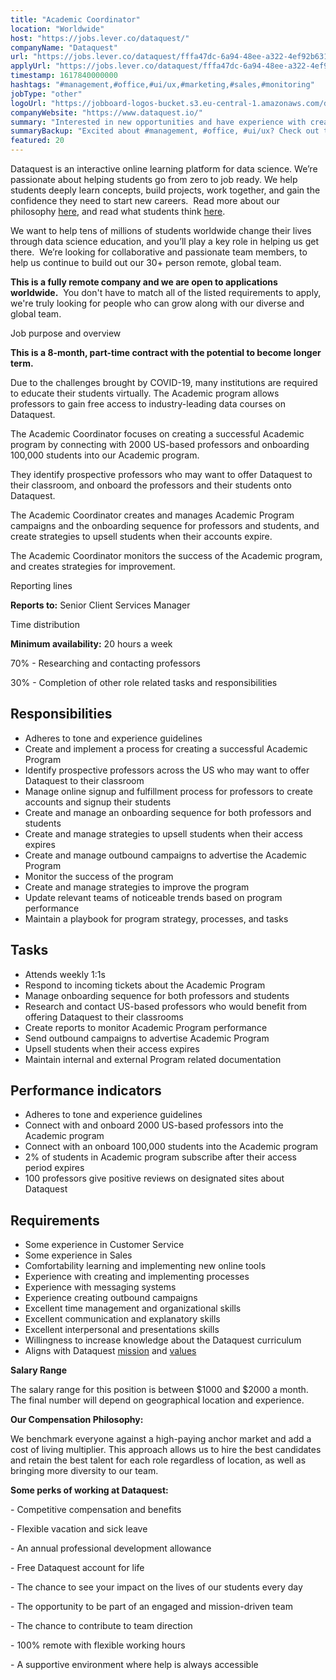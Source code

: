 ```yaml
---
title: "Academic Coordinator"
location: "Worldwide"
host: "https://jobs.lever.co/dataquest/"
companyName: "Dataquest"
url: "https://jobs.lever.co/dataquest/fffa47dc-6a94-48ee-a322-4ef92b63179a"
applyUrl: "https://jobs.lever.co/dataquest/fffa47dc-6a94-48ee-a322-4ef92b63179a/apply"
timestamp: 1617840000000
hashtags: "#management,#office,#ui/ux,#marketing,#sales,#monitoring"
jobType: "other"
logoUrl: "https://jobboard-logos-bucket.s3.eu-central-1.amazonaws.com/dataquest"
companyWebsite: "https://www.dataquest.io/"
summary: "Interested in new opportunities and have experience with creating and implementing processes? Dataquest has a job opening for an academic coordinator."
summaryBackup: "Excited about #management, #office, #ui/ux? Check out this job post!"
featured: 20
---
```


Dataquest is an interactive online learning platform for data science. We’re passionate about helping students go from zero to job ready. We help students deeply learn concepts, build projects, work together, and gain the confidence they need to start new careers.  Read more about our philosophy [here](https://www.dataquest.io/blog/the-perfect-data-science-learning-tool/), and read what students think [here](https://www.switchup.org/bootcamps/dataquest).

We want to help tens of millions of students worldwide change their lives through data science education, and you’ll play a key role in helping us get there.  We’re looking for collaborative and passionate team members, to help us continue to build out our 30+ person remote, global team.

**This is a fully remote company and we are open to applications worldwide.**  You don't have to match all of the listed requirements to apply, we're truly looking for people who can grow along with our diverse and global team.

Job purpose and overview

**This is a 8-month, part-time contract with the potential to become longer term.**

Due to the challenges brought by COVID-19, many institutions are required to educate their students virtually. The Academic program allows professors to gain free access to industry-leading data courses on Dataquest.

The Academic Coordinator focuses on creating a successful Academic program by connecting with 2000 US-based professors and onboarding 100,000 students into our Academic program.

They identify prospective professors who may want to offer Dataquest to their classroom, and onboard the professors and their students onto Dataquest.

The Academic Coordinator creates and manages Academic Program campaigns and the onboarding sequence for professors and students, and create strategies to upsell students when their accounts expire.

The Academic Coordinator monitors the success of the Academic program, and creates strategies for improvement.

Reporting lines

**Reports to:** Senior Client Services Manager

Time distribution

**Minimum availability:** 20 hours a week

70% - Researching and contacting professors

30% - Completion of other role related tasks and responsibilities

## Responsibilities

*   Adheres to tone and experience guidelines
*   Create and implement a process for creating a successful Academic Program
*   Identify prospective professors across the US who may want to offer Dataquest to their classroom
*   Manage online signup and fulfillment process for professors to create accounts and signup their students
*   Create and manage an onboarding sequence for both professors and students
*   Create and manage strategies to upsell students when their access expires
*   Create and manage outbound campaigns to advertise the Academic Program
*   Monitor the success of the program
*   Create and manage strategies to improve the program
*   Update relevant teams of noticeable trends based on program performance
*   Maintain a playbook for program strategy, processes, and tasks

## Tasks

*   Attends weekly 1:1s
*   Respond to incoming tickets about the Academic Program
*   Manage onboarding sequence for both professors and students
*   Research and contact US-based professors who would benefit from offering Dataquest to their classrooms
*   Create reports to monitor Academic Program performance
*   Send outbound campaigns to advertise Academic Program
*   Upsell students when their access expires
*   Maintain internal and external Program related documentation

## Performance indicators

*   Adheres to tone and experience guidelines
*   Connect with and onboard 2000 US-based professors into the Academic program
*   Connect with an onboard 100,000 students into the Academic program
*   2% of students in Academic program subscribe after their access period expires
*   100 professors give positive reviews on designated sites about Dataquest

## Requirements

*   Some experience in Customer Service
*   Some experience in Sales
*   Comfortability learning and implementing new online tools
*   Experience with creating and implementing processes
*   Experience with messaging systems
*   Experience creating outbound campaigns
*   Excellent time management and organizational skills
*   Excellent communication and explanatory skills
*   Excellent interpersonal and presentations skills
*   Willingness to increase knowledge about the Dataquest curriculum
*   Aligns with Dataquest [mission](https://www.notion.so/dataquest/Vision-And-Mission-eec2fd38342b4c4ba1ddbb4d9d2d71ae) and [values](https://www.notion.so/dataquest/Values-f68d8f04012441168bb8bee614833d27)

**Salary Range**

The salary range for this position is between $1000 and $2000 a month. The final number will depend on geographical location and experience.

**Our Compensation Philosophy:**

We benchmark everyone against a high-paying anchor market and add a cost of living multiplier. This approach allows us to hire the best candidates and retain the best talent for each role regardless of location, as well as bringing more diversity to our team. 

**Some perks of working at Dataquest:**

\- Competitive compensation and benefits

\- Flexible vacation and sick leave

\- An annual professional development allowance

\- Free Dataquest account for life

\- The chance to see your impact on the lives of our students every day

\- The opportunity to be part of an engaged and mission-driven team

\- The chance to contribute to team direction

\- 100% remote with flexible working hours

\- A supportive environment where help is always accessible

